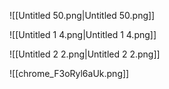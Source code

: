 ![[Untitled 50.png|Untitled 50.png]]

![[Untitled 1 4.png|Untitled 1 4.png]]

![[Untitled 2 2.png|Untitled 2 2.png]]

  

![[chrome_F3oRyl6aUk.png]]